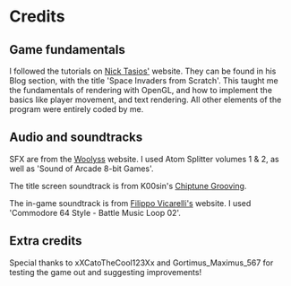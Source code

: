 # Credits

## Game fundamentals
I followed the tutorials on [Nick Tasios'](http://nicktasios.nl/) website. They can be found in his Blog section, with the title 'Space Invaders from Scratch'. This taught me the fundamentals of rendering with OpenGL, and how to implement the basics like player movement, and text rendering. All other elements of the program were entirely coded by me.

## Audio and soundtracks
SFX are from the [Woolyss](https://woolyss.com/chipmusic-samples.php) website. I used Atom Splitter volumes 1 & 2, as well as 'Sound of Arcade 8-bit Games'.

The title screen soundtrack is from K00sin's [Chiptune Grooving](https://pixabay.com/music/video-games-chiptune-grooving-142242/).

The in-game soundtrack is from [Filippo Vicarelli's](https://www.filippovicarelli.com/8bit-game-background-music) website. I used 'Commodore 64 Style - Battle Music Loop 02'.

## Extra credits

Special thanks to xXCatoTheCool123Xx and Gortimus_Maximus_567 for testing the game out and suggesting improvements!
